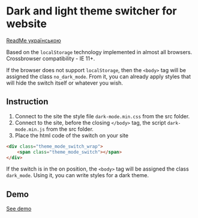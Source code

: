 # Dark and light theme switcher for website

[ReadMe українською](https://github.com/duron16/dark-mode/blob/master/README_UA.md)

Based on the `localStorage` technology implemented in almost all browsers. Crossbrowser compatibility - IE 11+.

If the browser does not support `localStorage`, then the `<body>` tag will be assigned the class `no_dark_mode`. From it, you can already apply styles that will hide the switch itself or whatever you wish.

## Instruction

1. Connect to the site the style file `dark-mode.min.css` from the src folder.
2. Connect to the site, before the closing `</body>` tag, the script `dark-mode.min.js` from the src folder.
3. Place the html code of the switch on your site
```html
<div class="theme_mode_switch_wrap">
	<span class="theme_mode_switch"></span>
</div>
```

If the switch is in the on position, the `<body>` tag will be assigned the class `dark_mode`. Using it, you can write styles for a dark theme.

## Demo

[See demo](https://ori4510.github.io/dark-mode/)
